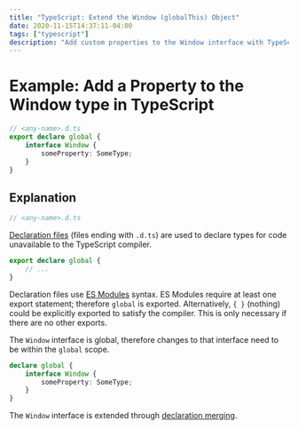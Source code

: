 ```yaml
---
title: "TypeScript: Extend the Window (globalThis) Object"
date: 2020-11-15T14:37:11-04:00
tags: ["typescript"]
description: "Add custom properties to the Window interface with TypeScript"
---
```


# Example: Add a Property to the Window type in TypeScript

```typescript
// <any-name>.d.ts
export declare global {
	interface Window {
		someProperty: SomeType;
	}
}
```

## Explanation 

```typescript
// <any-name>.d.ts
```

[Declaration files](https://www.typescriptlang.org/docs/handbook/declaration-files/introduction.html) (files ending with `.d.ts`) are used to declare types for code unavailable to the TypeScript compiler.

```typescript
export declare global {
	// ...
}
```

Declaration files use [ES Modules](https://developer.mozilla.org/en-US/docs/Web/JavaScript/Reference/Statements/import) syntax. ES Modules require at least one export statement; therefore `global` is exported. Alternatively, `{ }` (nothing) could be explicitly exported to satisfy the compiler. This is only necessary if there are no other exports.

The `Window` interface is global, therefore changes to that interface need to be within the `global` scope.

```typescript
declare global {
	interface Window {
		someProperty: SomeType;
	}
}
```

The `Window` interface is extended through [declaration merging](https://www.typescriptlang.org/docs/handbook/declaration-merging.html).
